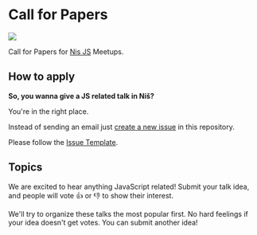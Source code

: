 # Call for Papers

[![](https://img.shields.io/badge/submit-cfp-yellow.svg?style=flat-square)](https://github.com/nisjs/cfp/issues/new)

Call for Papers for [Nis JS](https://nisjs.com) Meetups.

## How to apply

**So, you wanna give a JS related talk in Niš?**  

You're in the right place.

Instead of sending an email just [create a new issue](https://github.com/nisjs/cfp/issues/new) in this repository.

Please follow the [Issue Template](https://github.com/nisjs/cfp/blob/master/ISSUE_TEMPLATE.md).

## Topics

We are excited to hear anything JavaScript related! Submit your talk idea, and people will vote :+1: or :-1: to show their interest.

We'll try to organize these talks the most popular first. No hard feelings if your idea doesn't get votes. You can submit another idea!